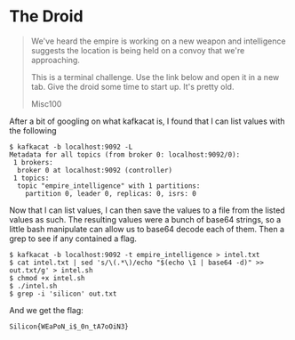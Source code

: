 # The Droid

> We've heard the empire is working on a new weapon and intelligence suggests the location is being held on a convoy that we're approaching.
> 
> This is a terminal challenge. Use the link below and open it in a new tab. Give the droid some time to start up. It's pretty old.
> 
> Misc100

After a bit of googling on what kafkacat is, I found that I can list values with the following

```
$ kafkacat -b localhost:9092 -L
Metadata for all topics (from broker 0: localhost:9092/0):
 1 brokers:
  broker 0 at localhost:9092 (controller)
 1 topics:
  topic "empire_intelligence" with 1 partitions:
    partition 0, leader 0, replicas: 0, isrs: 0
```

Now that I can list values, I can then save the values to a file from the listed values as such. The resulting values were a bunch of base64 strings, so a little bash manipulate can allow us to base64 decode each of them. Then a grep to see if any contained a flag.

```
$ kafkacat -b localhost:9092 -t empire_intelligence > intel.txt
$ cat intel.txt | sed 's/\(.*\)/echo "$(echo \1 | base64 -d)" >> out.txt/g' > intel.sh
$ chmod +x intel.sh
$ ./intel.sh
$ grep -i 'silicon' out.txt
```

And we get the flag:

```
Silicon{WEaPoN_i$_0n_tA7oOiN3}
```